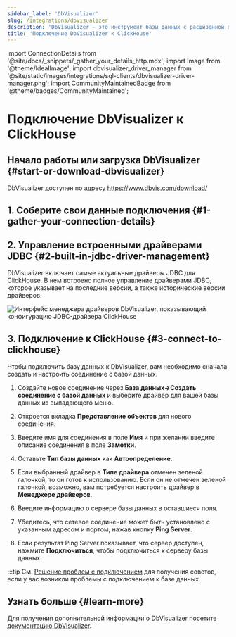 ```yaml
---
sidebar_label: 'DbVisualizer'
slug: /integrations/dbvisualizer
description: 'DbVisualizer — это инструмент базы данных с расширенной поддержкой ClickHouse.'
title: 'Подключение DbVisualizer к ClickHouse'
---
```


import ConnectionDetails from '@site/docs/_snippets/_gather_your_details_http.mdx';
import Image from '@theme/IdealImage';
import dbvisualizer_driver_manager from '@site/static/images/integrations/sql-clients/dbvisualizer-driver-manager.png';
import CommunityMaintainedBadge from '@theme/badges/CommunityMaintained';


# Подключение DbVisualizer к ClickHouse

<CommunityMaintainedBadge/>

## Начало работы или загрузка DbVisualizer {#start-or-download-dbvisualizer}

DbVisualizer доступен по адресу https://www.dbvis.com/download/

## 1. Соберите свои данные подключения {#1-gather-your-connection-details}

<ConnectionDetails />

## 2. Управление встроенными драйверами JDBC {#2-built-in-jdbc-driver-management}

DbVisualizer включает самые актуальные драйверы JDBC для ClickHouse. В нем встроено полное управление драйверами JDBC, которое указывает на последние версии, а также исторические версии драйверов.

<Image img={dbvisualizer_driver_manager} size="lg" border alt="Интерфейс менеджера драйверов DbVisualizer, показывающий конфигурацию JDBC-драйвера ClickHouse" />

## 3. Подключение к ClickHouse {#3-connect-to-clickhouse}

Чтобы подключить базу данных к DbVisualizer, вам необходимо сначала создать и настроить соединение с базой данных.

1. Создайте новое соединение через **База данных->Создать соединение с базой данных** и выберите драйвер для вашей базы данных из выпадающего меню.

2. Откроется вкладка **Представление объектов** для нового соединения.

3. Введите имя для соединения в поле **Имя** и при желании введите описание соединения в поле **Заметки**.

4. Оставьте **Тип базы данных** как **Автоопределение**.

5. Если выбранный драйвер в **Типе драйвера** отмечен зеленой галочкой, то он готов к использованию. Если он не отмечен зеленой галочкой, возможно, вам потребуется настроить драйвер в **Менеджере драйверов**.

6. Введите информацию о сервере базы данных в оставшиеся поля.

7. Убедитесь, что сетевое соединение может быть установлено с указанным адресом и портом, нажав кнопку **Ping Server**.

8. Если результат Ping Server показывает, что сервер доступен, нажмите **Подключиться**, чтобы подключиться к серверу базы данных.

:::tip
См. [Решение проблем с подключением](https://confluence.dbvis.com/display/UG231/Fixing+Connection+Issues) для получения советов, если у вас возникли проблемы с подключением к базе данных.

## Узнать больше {#learn-more}

Для получения дополнительной информации о DbVisualizer посетите [документацию DbVisualizer](https://confluence.dbvis.com/display/UG231/Users+Guide).
